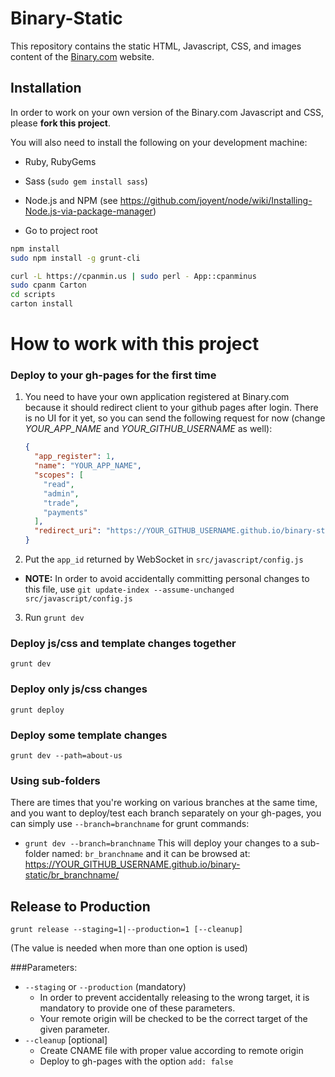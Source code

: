 Binary-Static 
=============

This repository contains the static HTML, Javascript, CSS, and images content of the [Binary.com](http://www.binary.com) website.

## Installation

In order to work on your own version of the Binary.com Javascript and CSS, please **fork this project**.

You will also need to install the following on your development machine:

- Ruby, RubyGems
- Sass (`sudo gem install sass`)
- Node.js and NPM (see <https://github.com/joyent/node/wiki/Installing-Node.js-via-package-manager>)

- Go to project root

```bash
npm install
sudo npm install -g grunt-cli

curl -L https://cpanmin.us | sudo perl - App::cpanminus
sudo cpanm Carton
cd scripts
carton install
```


How to work with this project
=============================

### Deploy to your gh-pages for the first time

1. You need to have your own application registered at Binary.com because it should redirect client to your github pages after login. There is no UI for it yet, so you can send the following request for now (change *YOUR_APP_NAME* and *YOUR_GITHUB_USERNAME* as well):

    ```json
    {
      "app_register": 1,
      "name": "YOUR_APP_NAME",
      "scopes": [
        "read",
        "admin",
        "trade",
        "payments"
      ],
      "redirect_uri": "https://YOUR_GITHUB_USERNAME.github.io/binary-static/en/logged_inws.html"
    }
    ```

2. Put the `app_id` returned by WebSocket in `src/javascript/config.js`
  * **NOTE:** In order to avoid accidentally committing personal changes to this file, use `git update-index --assume-unchanged src/javascript/config.js`

3. Run `grunt dev`


### Deploy js/css and template changes together

```
grunt dev
```


### Deploy only js/css changes

```
grunt deploy
```


### Deploy some template changes

```
grunt dev --path=about-us
```


### Using sub-folders
There are times that you're working on various branches at the same time, and you want to deploy/test each branch separately on your gh-pages, you can simply use `--branch=branchname` for grunt commands:
- `grunt dev --branch=branchname`
This will deploy your changes to a sub-folder named: `br_branchname` and it can be browsed at: https://YOUR_GITHUB_USERNAME.github.io/binary-static/br_branchname/


## Release to Production

```
grunt release --staging=1|--production=1 [--cleanup]
```
(The value is needed when more than one option is used)

###Parameters:
- `--staging` or `--production` (mandatory)
  - In order to prevent accidentally releasing to the wrong target, it is mandatory to provide one of these parameters.
  - Your remote origin will be checked to be the correct target of the given parameter.
- `--cleanup` [optional]
  - Create CNAME file with proper value according to remote origin
  - Deploy to gh-pages with the option `add: false`
